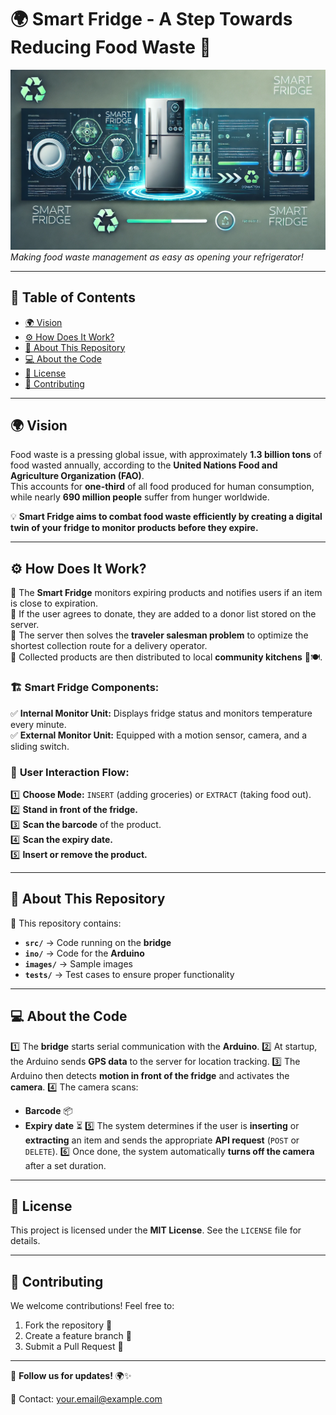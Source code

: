 # 🌍 Smart Fridge - A Step Towards Reducing Food Waste 🍏

![Smart Fridge Banner](banner.png)  
*Making food waste management as easy as opening your refrigerator!*

---

## 📌 Table of Contents
- [🌍 Vision](#-vision)
- [⚙️ How Does It Work?](#️-how-does-it-work)
- [📂 About This Repository](#-about-this-repository)
- [💻 About the Code](#-about-the-code)
- [📜 License](#-license)
- [🤝 Contributing](#-contributing)

---

## 🌍 Vision
Food waste is a pressing global issue, with approximately **1.3 billion tons** of food wasted annually, according to the **United Nations Food and Agriculture Organization (FAO)**.  
This accounts for **one-third** of all food produced for human consumption, while nearly **690 million people** suffer from hunger worldwide.  

💡 **Smart Fridge aims to combat food waste efficiently by creating a digital twin of your fridge to monitor products before they expire.**

---

## ⚙️ How Does It Work?

🔹 The **Smart Fridge** monitors expiring products and notifies users if an item is close to expiration.  
🔹 If the user agrees to donate, they are added to a donor list stored on the server.  
🔹 The server then solves the **traveler salesman problem** to optimize the shortest collection route for a delivery operator.  
🔹 Collected products are then distributed to local **community kitchens** 🏡🍽.

### 🏗 **Smart Fridge Components:**
✅ **Internal Monitor Unit:** Displays fridge status and monitors temperature every minute.  
✅ **External Monitor Unit:** Equipped with a motion sensor, camera, and a sliding switch.  

### 🚀 **User Interaction Flow:**
1️⃣ **Choose Mode:** `INSERT` (adding groceries) or `EXTRACT` (taking food out).  
2️⃣ **Stand in front of the fridge.**  
3️⃣ **Scan the barcode** of the product.  
4️⃣ **Scan the expiry date.**  
5️⃣ **Insert or remove the product.**  

---

## 📂 About This Repository

📌 This repository contains:
- **`src/`** → Code running on the **bridge**
- **`ino/`** → Code for the **Arduino**
- **`images/`** → Sample images
- **`tests/`** → Test cases to ensure proper functionality

---

## 💻 About the Code

1️⃣ The **bridge** starts serial communication with the **Arduino**.
2️⃣ At startup, the Arduino sends **GPS data** to the server for location tracking.
3️⃣ The Arduino then detects **motion in front of the fridge** and activates the **camera**.
4️⃣ The camera scans:
   - **Barcode** 📦
   - **Expiry date** ⏳
5️⃣ The system determines if the user is **inserting** or **extracting** an item and sends the appropriate **API request** (`POST` or `DELETE`).
6️⃣ Once done, the system automatically **turns off the camera** after a set duration.

---

## 📜 License
This project is licensed under the **MIT License**. See the `LICENSE` file for details.

---

## 🤝 Contributing
We welcome contributions! Feel free to:
1. Fork the repository 🍴
2. Create a feature branch 🌿
3. Submit a Pull Request 🔄

---

🔗 **Follow us for updates!** 🌍✨

📧 Contact: [your.email@example.com](mailto:your.email@example.com)
